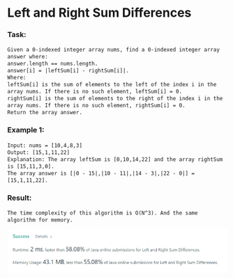 # Left and Right Sum Differences

### Task:

    Given a 0-indexed integer array nums, find a 0-indexed integer array answer where:
    answer.length == nums.length.
    answer[i] = |leftSum[i] - rightSum[i]|.
    Where:
    leftSum[i] is the sum of elements to the left of the index i in the array nums. If there is no such element, leftSum[i] = 0.
    rightSum[i] is the sum of elements to the right of the index i in the array nums. If there is no such element, rightSum[i] = 0.
    Return the array answer.

### Example 1:

    Input: nums = [10,4,8,3]
    Output: [15,1,11,22]
    Explanation: The array leftSum is [0,10,14,22] and the array rightSum is [15,11,3,0].
    The array answer is [|0 - 15|,|10 - 11|,|14 - 3|,|22 - 0|] = [15,1,11,22].

### Result: 

    The time complexity of this algorithm is O(N^3). And the same algorithm for memory.
![img.png](img.png)